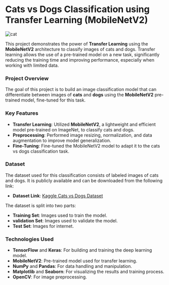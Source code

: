 # Cats vs Dogs Classification using Transfer Learning (MobileNetV2)

![cat](https://github.com/user-attachments/assets/7b46fa5e-bfa2-4ae2-93e4-d22a201a05ca)

This project demonstrates the power of **Transfer Learning** using the **MobileNetV2** architecture to classify images of cats and dogs. Transfer learning allows the use of a pre-trained model on a new task, significantly reducing the training time and improving performance, especially when working with limited data.


### Project Overview

The goal of this project is to build an image classification model that can differentiate between images of **cats** and **dogs** using the **MobileNetV2** pre-trained model, fine-tuned for this task.

### Key Features

- **Transfer Learning**: Utilized **MobileNetV2**, a lightweight and efficient model pre-trained on ImageNet, to classify cats and dogs.
- **Preprocessing**: Performed image resizing, normalization, and data augmentation to improve model generalization.
- **Fine-Tuning**: Fine-tuned the MobileNetV2 model to adapt it to the cats vs dogs classification task.

### Dataset

The dataset used for this classification consists of labeled images of cats and dogs. It is publicly available and can be downloaded from the following link:

- **Dataset Link**: [Kaggle Cats vs Dogs Dataset](https://www.kaggle.com/c/dogs-vs-cats/data)

The dataset is split into two parts:
- **Training Set**: Images used to train the model.
- **validation Set**: Images used to validate the model.
- **Test Set**: Images for internet.
  
 ### Technologies Used

- **TensorFlow** and **Keras**: For building and training the deep learning model.
- **MobileNetV2**: Pre-trained model used for transfer learning.
- **NumPy** and **Pandas**: For data handling and manipulation.
- **Matplotlib** and **Seaborn**: For visualizing the results and training process.
- **OpenCV**: For image preprocessing.

  

